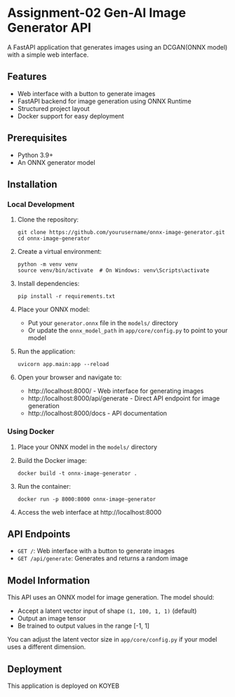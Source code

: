 # Assignment-02 Gen-AI Image Generator API

A FastAPI application that generates images using an DCGAN(ONNX model) with a simple web interface.

## Features

- Web interface with a button to generate images
- FastAPI backend for image generation using ONNX Runtime
- Structured project layout
- Docker support for easy deployment

## Prerequisites

- Python 3.9+
- An ONNX generator model

## Installation

### Local Development

1. Clone the repository:
   ```
   git clone https://github.com/yourusername/onnx-image-generator.git
   cd onnx-image-generator
   ```

2. Create a virtual environment:
   ```
   python -m venv venv
   source venv/bin/activate  # On Windows: venv\Scripts\activate
   ```

3. Install dependencies:
   ```
   pip install -r requirements.txt
   ```

4. Place your ONNX model:
   - Put your `generator.onnx` file in the `models/` directory
   - Or update the `onnx_model_path` in `app/core/config.py` to point to your model

5. Run the application:
   ```
   uvicorn app.main:app --reload
   ```

6. Open your browser and navigate to:
   - http://localhost:8000/ - Web interface for generating images
   - http://localhost:8000/api/generate - Direct API endpoint for image generation
   - http://localhost:8000/docs - API documentation

### Using Docker

1. Place your ONNX model in the `models/` directory

2. Build the Docker image:
   ```
   docker build -t onnx-image-generator .
   ```

3. Run the container:
   ```
   docker run -p 8000:8000 onnx-image-generator
   ```

4. Access the web interface at http://localhost:8000

## API Endpoints

- `GET /`: Web interface with a button to generate images
- `GET /api/generate`: Generates and returns a random image

## Model Information

This API uses an ONNX model for image generation. The model should:

- Accept a latent vector input of shape `(1, 100, 1, 1)` (default)
- Output an image tensor
- Be trained to output values in the range [-1, 1]

You can adjust the latent vector size in `app/core/config.py` if your model uses a different dimension.

## Deployment

This application is deployed on KOYEB

